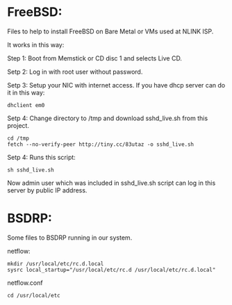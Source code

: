# FreeBSD:

Files to help to install FreeBSD on Bare Metal or VMs used at NLINK ISP.

It works in this way:

Step 1: Boot from Memstick or CD disc 1 and selects Live CD.

Setp 2: Log in with root user without password.

Setp 3: Setup your NIC with internet access. If you have dhcp server can do it in this way:

	dhclient em0

Setp 4: Change directory to /tmp and download sshd_live.sh from this project.

	cd /tmp
	fetch --no-verify-peer http://tiny.cc/83utaz -o sshd_live.sh

Setp 4: Runs this script:

	sh sshd_live.sh

Now admin user which was included in sshd_live.sh script can log in this server by public IP address.

# BSDRP:

Some files to BSDRP running in our system.

netflow:

	mkdir /usr/local/etc/rc.d.local
	sysrc local_startup="/usr/local/etc/rc.d /usr/local/etc/rc.d.local"

netflow.conf

	cd /usr/local/etc
